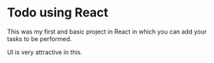 # Todo using React

This was my first and basic project in React in which you can add your tasks to be performed.

UI is very attractive in this.















































